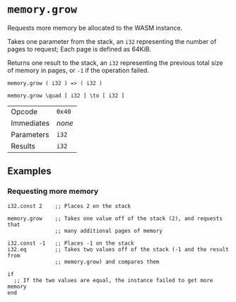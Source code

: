 
# `memory.grow`

Requests more memory be allocated to the WASM instance.

Takes one parameter from the stack, an `i32` representing the number of pages to request; Each page is defined as 64KiB.

Returns one result to the stack, an `i32` representing the previous total size of memory in pages, or `-1` if the operation failed.

```
memory.grow ( i32 ) => ( i32 )
```

```katex
memory.grow \quad [ i32 ] \to [ i32 ]
```

|  |  |
|--|--|
| Opcode | `0x40` |
| Immediates | _none_ |
| Parameters | `i32` |
| Results | `i32` |



## Examples

### Requesting more memory

```wasm
i32.const 2    ;; Places 2 on the stack

memory.grow    ;; Takes one value off of the stack (2), and requests that
               ;; many additional pages of memory

i32.const -1   ;; Places -1 on the stack
i32.eq         ;; Takes two values off of the stack (-1 and the result from
               ;; memory.grow) and compares them

if
  ;; If the two values are equal, the instance failed to get more memory
end
```
